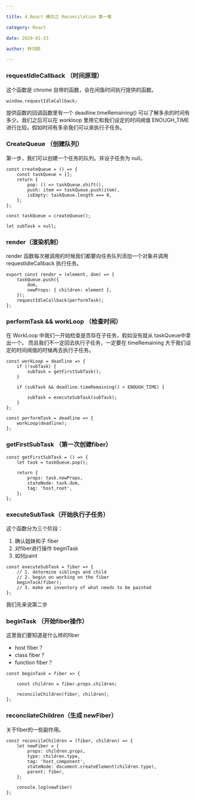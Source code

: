 ```yaml
---

title: 4.React 模仿之 Reconcilation 第一章

category: React

date: 2020-01-23

author: 林鸿鹄

---
```



### requestIdleCallback （时间原理）
这个函数是 chrome 自带的函数，会在闲鱼时间执行提供的函数。


```
window.requestIdleCallback;
```
提供函数的回调函数里有一个 deadline.timeRemaining() 可以了解多余的时间有多少。我们之后可以在 workloop 里用它和我们设定的时间阀值 ENOUGH_TIME 进行比较。假如时间有多余我们可以来执行子任务。

### CreateQueue （创建队列）
第一步，我们可以创建一个任务的队列。并设子任务为 null。

```
const createQueue = () => {
	const taskQueue = [];
	return {
		pop: () => taskQueue.shift(),
		push: item => taskQueue.push(item),
		isEmpty: taskQueue.length === 0,
	};
};

const taskQueue = createQueue();

let subTask = null;
```

### render（渲染机制）
render 函数每次被调用的时候我们都要向任务队列添加一个对象并调用requestIdleCallback 执行任务。

```
export const render = (element, dom) => {
	taskQueue.push({
		dom,
		newProps: { children: element },
	});
	requestIdleCallback(performTask);
};

```

### performTask && workLoop （检查时间）

在 WorkLoop 中我们一开始检查是否存在子任务，假如没有就从 taskQueue中拿出一个。 而且我们不一定回去执行子任务，一定要在 timeRemaining 大于我们设定的时间阀值的时候再去执行子任务。

```
const workLoop = deadline => {
	if (!subTask) {
        subTask = getFirstSubTask();
	}

	if (subTask && deadline.timeRemaining() > ENOUGH_TIME) {

		subTask = executeSubTask(subTask);
	}
};

const performTask = deadline => {
	workLoop(deadline);
};
```

### getFirstSubTask （第一次创建fiber）

```
const getFirstSubTask = () => {
	let task = taskQueue.pop();

	return {
		props: task.newProps,
		stateNode: task.dom,
		tag: 'host_root',
	};
};

```

### executeSubTask（开始执行子任务）
这个函数分为三个阶段：

1. 确认姐妹和子 fiber
2. 对fiber进行操作 beginTask
3. 如何paint

```
const executeSubTask = fiber => {
	// 1. determine siblings and child
	// 2. begin on working on the fiber
	beginTask(fiber);
	// 3. make an inventory of what needs to be painted
};
```

我们先来说第二步 

### beginTask （开始fiber操作）
这里我们要知道是什么样的fiber
- host fiber？
- class fiber？
- function fiber？

```
const beginTask = fiber => {

	const children = fiber.props.children;

	reconcileChildren(fiber, children);
};

```

### reconcilateChildren（生成 newFiber）
关于fiber的一些副作用。

```
const reconcileChildren = (fiber, children) => {
	let newFiber = {
		props: children.props,
		type: children.type,
		tag: 'host_component',
		stateNode: document.createElement(children.type),
		parent: fiber,
    };
    
    console.log(newFiber)
};
```

